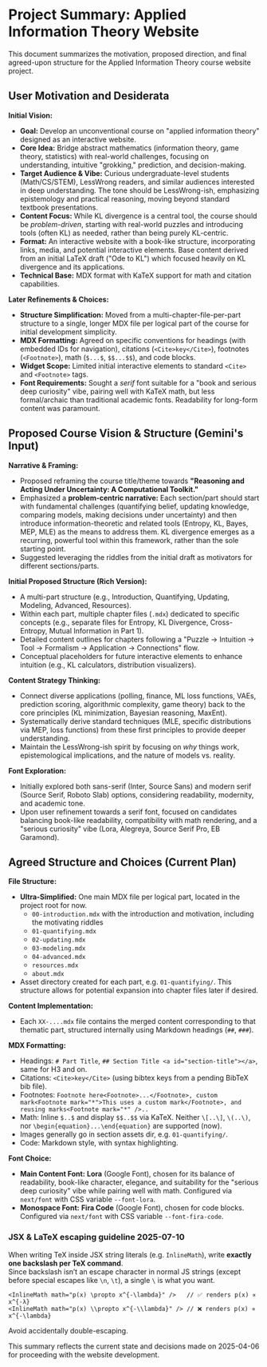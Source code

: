 # Project Summary: Applied Information Theory Website

This document summarizes the motivation, proposed direction, and final agreed-upon structure for the Applied Information Theory course website project.

## User Motivation and Desiderata

**Initial Vision:**

- **Goal:** Develop an unconventional course on "applied information theory" designed as an interactive website.
- **Core Idea:** Bridge abstract mathematics (information theory, game theory, statistics) with real-world challenges, focusing on understanding, intuitive "grokking," prediction, and decision-making.
- **Target Audience & Vibe:** Curious undergraduate-level students (Math/CS/STEM), LessWrong readers, and similar audiences interested in deep understanding. The tone should be LessWrong-ish, emphasizing epistemology and practical reasoning, moving beyond standard textbook presentations.
- **Content Focus:** While KL divergence is a central tool, the course should be _problem-driven_, starting with real-world puzzles and introducing tools (often KL) as needed, rather than being purely KL-centric.
- **Format:** An interactive website with a book-like structure, incorporating links, media, and potential interactive elements. Base content derived from an initial LaTeX draft ("Ode to KL") which focused heavily on KL divergence and its applications.
- **Technical Base:** MDX format with KaTeX support for math and citation capabilities.

**Later Refinements & Choices:**

- **Structure Simplification:** Moved from a multi-chapter-file-per-part structure to a single, longer MDX file per logical part of the course for initial development simplicity.
- **MDX Formatting:** Agreed on specific conventions for headings (with embedded IDs for navigation), citations (`<Cite>key</Cite>`), footnotes (`<Footnote>`), math (`$...$`, `$$...$$`), and code blocks.
- **Widget Scope:** Limited initial interactive elements to standard `<Cite>` and `<Footnote>` tags.
- **Font Requirements:** Sought a _serif_ font suitable for a "book and serious deep curiosity" vibe, pairing well with KaTeX math, but less formal/archaic than traditional academic fonts. Readability for long-form content was paramount.

## Proposed Course Vision & Structure (Gemini's Input)

**Narrative & Framing:**

- Proposed reframing the course title/theme towards **"Reasoning and Acting Under Uncertainty: A Computational Toolkit."**
- Emphasized a **problem-centric narrative:** Each section/part should start with fundamental challenges (quantifying belief, updating knowledge, comparing models, making decisions under uncertainty) and then introduce information-theoretic and related tools (Entropy, KL, Bayes, MEP, MLE) as the means to address them. KL divergence emerges as a recurring, powerful tool within this framework, rather than the sole starting point.
- Suggested leveraging the riddles from the initial draft as motivators for different sections/parts.

**Initial Proposed Structure (Rich Version):**

- A multi-part structure (e.g., Introduction, Quantifying, Updating, Modeling, Advanced, Resources).
- Within each part, multiple chapter files (`.mdx`) dedicated to specific concepts (e.g., separate files for Entropy, KL Divergence, Cross-Entropy, Mutual Information in Part 1).
- Detailed content outlines for chapters following a "Puzzle -> Intuition -> Tool -> Formalism -> Application -> Connections" flow.
- Conceptual placeholders for future interactive elements to enhance intuition (e.g., KL calculators, distribution visualizers).

**Content Strategy Thinking:**

- Connect diverse applications (polling, finance, ML loss functions, VAEs, prediction scoring, algorithmic complexity, game theory) back to the core principles (KL minimization, Bayesian reasoning, MaxEnt).
- Systematically derive standard techniques (MLE, specific distributions via MEP, loss functions) from these first principles to provide deeper understanding.
- Maintain the LessWrong-ish spirit by focusing on _why_ things work, epistemological implications, and the nature of models vs. reality.

**Font Exploration:**

- Initially explored both sans-serif (Inter, Source Sans) and modern serif (Source Serif, Roboto Slab) options, considering readability, modernity, and academic tone.
- Upon user refinement towards a serif font, focused on candidates balancing book-like readability, compatibility with math rendering, and a "serious curiosity" vibe (Lora, Alegreya, Source Serif Pro, EB Garamond).

## Agreed Structure and Choices (Current Plan)

**File Structure:**

- **Ultra-Simplified:** One main MDX file per logical part, located in the project root for now.
  - `00-introduction.mdx` with the introduction and motivation, including the motivating riddles
  - `01-quantifying.mdx`
  - `02-updating.mdx`
  - `03-modeling.mdx`
  - `04-advanced.mdx`
  - `resources.mdx`
  - `about.mdx`
- Asset directory created for each part, e.g. `01-quantifying/`. This structure allows for potential expansion into chapter files later if desired.

**Content Implementation:**

- Each `XX-....mdx` file contains the merged content corresponding to that thematic part, structured internally using Markdown headings (`##`, `###`).

**MDX Formatting:**

- Headings: `# Part Title`, `## Section Title <a id="section-title"></a>`, same for H3 and on.
- Citations: `<Cite>key</Cite>` (using bibtex keys from a pending BibTeX bib file).
- Footnotes: `Footnote here<Footnote>...</Footnote>, custom mark<Footnote mark="*">This uses a custom mark</Footnote>, and reusing marks<Footnote mark="*" />..`
- Math: Inline `$..$` and display `$$..$$` via KaTeX. Neither `\[..\]`, `\(..\)`, nor `\begin{equation}...\end{equation}` are supported (now).
- Images generally go in section assets dir, e.g. `01-quantifying/`.
- Code: Markdown style, with syntax highlighting.

**Font Choice:**

- **Main Content Font:** **Lora** (Google Font), chosen for its balance of readability, book-like character, elegance, and suitability for the "serious deep curiosity" vibe while pairing well with math. Configured via `next/font` with CSS variable `--font-lora`.
- **Monospace Font:** **Fira Code** (Google Font), chosen for code blocks. Configured via `next/font` with CSS variable `--font-fira-code`.

### JSX & LaTeX escaping guideline 2025-07-10

When writing TeX inside JSX string literals (e.g. `InlineMath`), write **exactly one backslash per TeX command**.  
Since backslash isn’t an escape character in normal JS strings (except before special escapes like `\n`, `\t`), a single `\` is what you want.

```tsx
<InlineMath math="p(x) \propto x^{-\lambda}" />   // ✅ renders p(x) ∝ x^{-λ}
<InlineMath math="p(x) \\propto x^{-\\lambda}" /> // ❌ renders p(x) ∝ x^{-\lambda}
```

Avoid accidentally double-escaping.

This summary reflects the current state and decisions made on 2025-04-06 for proceeding with the website development.
